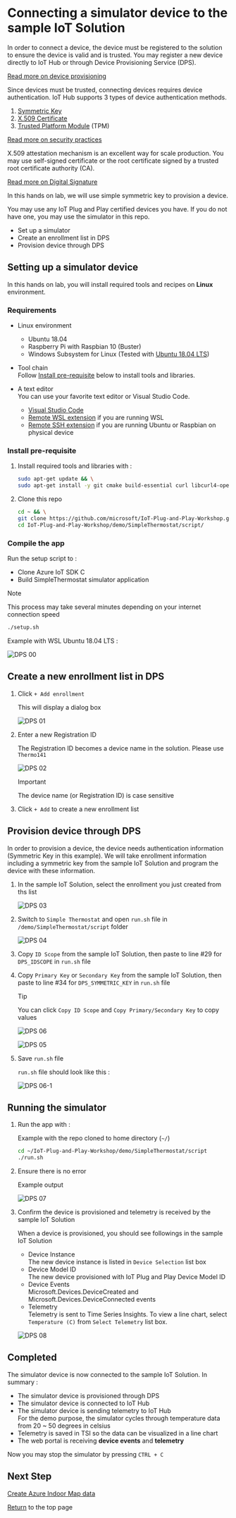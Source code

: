 # Connecting a simulator device to the sample IoT Solution

In order to connect a device, the device must be registered to the solution to ensure the device is valid and is trusted.  You may register a new device directly to IoT Hub or through Device Provisioning Service (DPS).

[Read more on device provisioning](IoT-Device-Management.md)

Since devices must be trusted, connecting devices requires device authentication.  IoT Hub supports 3 types of device authentication methods.  

1. [Symmetric Key](https://docs.microsoft.com/en-us/azure/iot-dps/concepts-symmetric-key-attestation)
1. [X.509 Certificate](https://docs.microsoft.com/en-us/azure/iot-dps/concepts-x509-attestation)
1. [Trusted Platform Module](https://docs.microsoft.com/en-us/azure/iot-dps/concepts-tpm-attestation) (TPM)

[Read more on security practices](https://docs.microsoft.com/en-us/azure/iot-dps/concepts-device-oem-security-practices)

X.509 attestation mechanism is an excellent way for scale production.  You may use self-signed certificate or the root certificate signed by a trusted root certificate authority (CA).

[Read more on Digital Signature](DigitalSignature.md)

In this hands on lab, we will use simple symmetric key to provision a device.

You may use any IoT Plug and Play certified devices you have.  If you do not have one, you may use the simulator in this repo.

- Set up a simulator
- Create an enrollment list in DPS
- Provision device through DPS

## Setting up a simulator device

In this hands on lab, you will install required tools and recipes on **Linux** environment.

### Requirements

- Linux environment  
  - Ubuntu 18.04
  - Raspberry Pi with Raspbian 10 (Buster)
  - Windows Subsystem for Linux (Tested with [Ubuntu 18.04 LTS](https://www.microsoft.com/store/productId/9n9tngvndl3q))

- Tool chain  
Follow [Install pre-requisite](#install-pre-requisite) below to install tools and libraries.

- A text editor  
You can use your favorite text editor or Visual Studio Code.  

  - [Visual Studio Code](https://code.visualstudio.com/download)
  - [Remote WSL extension](https://marketplace.visualstudio.com/items?itemName=ms-vscode-remote.remote-wsl) if you are running WSL
  - [Remote SSH extension](https://marketplace.visualstudio.com/items?itemName=ms-vscode-remote.remote-ssh) if you are running Ubuntu or Raspbian on physical device

### Install pre-requisite

1. Install required tools and libraries with :  

    ```bash
    sudo apt-get update && \
    sudo apt-get install -y git cmake build-essential curl libcurl4-openssl-dev libssl-dev uuid-dev
    ```

1. Clone this repo  

    ```bash
    cd ~ && \
    git clone https://github.com/microsoft/IoT-Plug-and-Play-Workshop.git && \
    cd IoT-Plug-and-Play-Workshop/demo/SimpleThermostat/script/
    ```

### Compile the app

Run the setup script to :  

- Clone Azure IoT SDK C
- Build SimpleThermostat simulator application  

> [!NOTE]  
> This process may take several minutes depending on your internet connection speed

```bash
./setup.sh
```

Example with WSL Ubuntu 18.04 LTS :

![DPS 00](media/DPS-00.png)

## Create a new enrollment list in DPS

1. Click `+ Add enrollment`  

    This will display a dialog box

    ![DPS 01](media/DPS-01.png)

1. Enter a new Registration ID  

    The Registration ID becomes a device name in the solution.  Please use `Thermo141`

    ![DPS 02](media/DPS-02.png)

    > [!IMPORTANT]  
    > The device name (or Registration ID) is case sensitive

1. Click `+ Add` to create a new enrollment list

## Provision device through DPS

In order to provision a device, the device needs authentication information (Symmetric Key in this example).  We will take enrollment information including a symmetric key from the sample IoT Solution and program the device with these information.

1. In the sample IoT Solution, select the enrollment you just created from ths list  

    ![DPS 03](media/DPS-03.png)

1. Switch to `Simple Thermostat` and open `run.sh` file in `/demo/SimpleThermostat/script` folder  

    ![DPS 04](media/DPS-04.png)

1. Copy `ID Scope` from the sample IoT Solution, then paste to line #29 for `DPS_IDSCOPE` in `run.sh` file  

1. Copy `Primary Key` or `Secondary Key` from the sample IoT Solution, then paste to line #34 for `DPS_SYMMETRIC_KEY` in `run.sh` file

    > [!TIP]  
    > You can click `Copy ID Scope` and `Copy Primary/Secondary Key` to copy values  
    >  
    > ![DPS 06](media/DPS-06.png)

    ![DPS 05](media/DPS-05.png)

1. Save `run.sh` file  

    `run.sh` file should look like this :  

    ![DPS 06-1](media/DPS-06-1.png)

## Running the simulator

1. Run the app with :  

    Example with the repo cloned to home directory (`~/`)

    ```bash
    cd ~/IoT-Plug-and-Play-Workshop/demo/SimpleThermostat/script
    ./run.sh
    ```

1. Ensure there is no error  

    Example output

    ![DPS 07](media/DPS-07.png)

1. Confirm the device is provisioned and telemetry is received by the sample IoT Solution  

    When a device is provisioned, you should see followings in the sample IoT Solution

    - Device Instance  
        The new device instance is listed in `Device Selection` list box
    - Device Model ID  
        The new device provisioned with IoT Plug and Play Device Model ID
    - Device Events  
        Microsoft.Devices.DeviceCreated and Microsoft.Devices.DeviceConnected events
    - Telemetry  
        Telemetry is sent to Time Series Insights.  To view a line chart, select `Temperature (C)` from `Select Telemetry` list box.

    ![DPS 08](media/DPS-08.png)

## Completed

The simulator device is now connected to the sample IoT Solution. In summary :

- The simulator device is provisioned through DPS
- The simulator device is connected to IoT Hub
- The simulator device is sending telemetry to IoT Hub  
    For the demo purpose, the simulator cycles through temperature data from 20 ~ 50 degrees in celsius  
- Telemetry is saved in TSI so the data can be visualized in a line chart
- The web portal is receiving **device events** and **telemetry**

Now you may stop the simulator by pressing `CTRL + C`

## Next Step

[Create Azure Indoor Map data](./IndoorMap.md)

[Return](../README.md) to the top page
